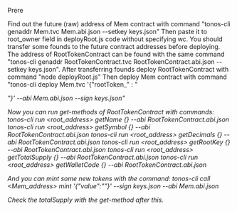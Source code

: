 Prere

Find out the future (raw) address of Mem contract with command "tonos-cli genaddr Mem.tvc Mem.abi.json --setkey keys.json"
Then paste it to root_owner field in deployRoot.js code without specifying wc.
You should transfer some founds to the future contract addresses before deploying.
The address of RootTokenContract can be found with the same command "tonos-cli genaddr RootTokenContract.tvc RootTokenContract.abi.json --setkey keys.json".
After transferring founds deploy RootTokenContract with command "node deployRoot.js"
Then deploy Mem contract with command "tonos-cli deploy Mem.tvc '{"rootToken_" : "<address of RootTokenContract>"}' --abi Mem.abi.json --sign keys.json"

Now you can run get-methods of RootTokenContract with commands:
tonos-cli run <root_address> getName {} --abi RootTokenContract.abi.json
tonos-cli run <root_address> getSymbol {} --abi RootTokenContract.abi.json
tonos-cli run <root_address> getDecimals {} --abi RootTokenContract.abi.json
tonos-cli run <root_address> getRootKey {} --abi RootTokenContract.abi.json
tonos-cli run <root_address> getTotalSupply {} --abi RootTokenContract.abi.json
tonos-cli run <root_address> getWalletCode {} --abi RootTokenContract.abi.json

And you can mint some new tokens with the command:
tonos-cli call <Mem_address> mint '{"value":"<Tokens number>"}' --sign keys.json --abi Mem.abi.json

Check the totalSupply with the get-method after this.
